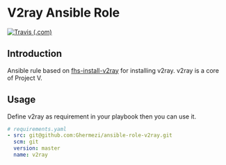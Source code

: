 # V2ray Ansible Role

[![Travis (.com)](https://img.shields.io/travis/com/Ghermezi/ansible-role-v2ray?logo=travis&style=flat-square)](https://travis-ci.com/github/Ghermezi/ansible-role-v2ray)

## Introduction

Ansible rule based on [fhs-install-v2ray](https://github.com/v2fly/fhs-install-v2ray) for installing v2ray.
v2ray is a core of Project V.

## Usage

Define v2ray as requirement in your playbook then you can use it.

```yml
# requirements.yaml
- src: git@github.com:Ghermezi/ansible-role-v2ray.git
  scm: git
  version: master
  name: v2ray
```
